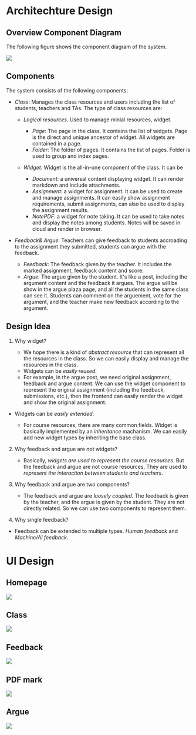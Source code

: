 # Architechture Design

## Overview Component Diagram

The following figure shows the component diagram of the system.

![](assets/diagram.png)

## Components

The system consists of the following components:

- *Class*: Manages the class resources and users including the list of students, teachers and TAs. The type of class resources are:

  - *Logical resources*. Used to manage minial resources, widget.

    - *Page*: The page in the class. It contains the list of widgets. Page is the direct and unique ancestor of widget. All widgets are contained in a page.
    - *Folder*: The folder of pages. It contains the list of pages. Folder is used to group and index pages.
  - *Widget*. Widget is the all-in-one component of the class. It can be

    - *Document*: a universal content displaying widget. It can render markdown and include attachments.
    - *Assignment*: a widget for assignment. It can be used to create and manage assignments. It can easily show assignment requirements, submit assignments, can also be used to display the assignment results.
    - *NotePDF*: a widget for note taking. It can be used to take notes and display the notes among students. Notes will be saved in cloud and render in browser.
- *Feedback& Argue*: Teachers can give feedback to students accroading to the assignment they submitted, students can argue with the feedback.

  - *Feedback*: The feedback given by the teacher. It includes the marked assignment, feedback content and score.
  - *Argue*: The argue given by the student. It's like a post, including the argument content and the feedback it argues. The argue will be show in the argue plaza page, and all the students in the same class can see it. Students can comment on the arguement, vote for the argument, and the teacher make new feedback according to the argument.

## Design Idea

1. Why widget?

   - We hope there is a kind of *abstract resource* that can represent all the resources in the class. So we can easily display and manage the resources in the class.
   - Widgets can be *easily reused*.
   - For example, in the argue post, we need original assignment, feedback and argue content. We can use the widget component to represent the original assignment (including the feedback, submissions, etc.), then the frontend can easily render the widget and show the original assignment.

- Widgets can be *easily extended*.

  - For course resources, there are many common fields. Widget is basically implemented by an *inheritance* machanism. We can easily add new widget types by inheriting the base class.

2. Why feedback and argue are not widgets?

   - Basically, *widgets are used to represent the course resources*. But the feedback and argue are not course resources. They are used to *represent the interaction between students and teachers*.
3. Why feedback and argue are two components?

   - The feedback and argue are *loosely coupled*. The feedback is given by the teacher, and the argue is given by the student. They are not directly related. So we can use two components to represent them.
4. Why single feedback?

- Feedback can be extended to multiple types. *Human feedback* and *Machine/AI feedback*.

# UI Design

## Homepage

![](assets/homepage.png)

## Class

![](assets/class.png)

## Feedback

![](assets/feedback.png)

## PDF mark

![](assets/pdf_mark.png)

## Argue

![](assets/argue.png)
